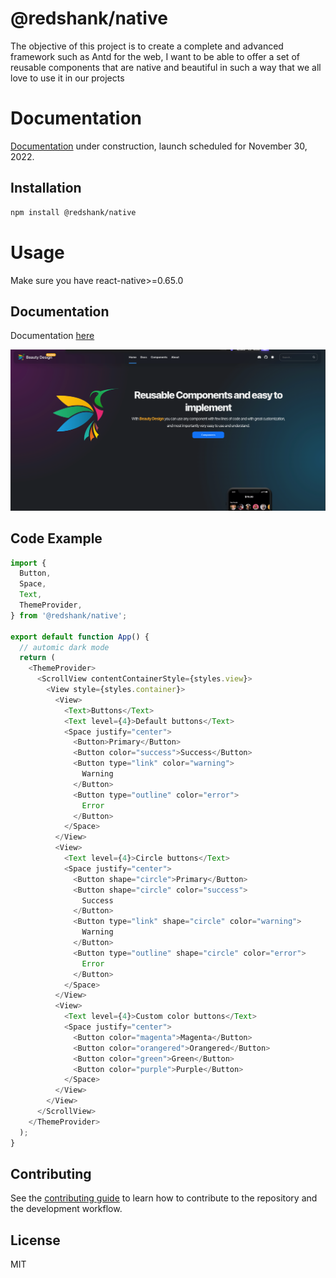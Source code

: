 # @redshank/native

The objective of this project is to create a complete and advanced framework such as Antd for the web, I want to be able
to offer a set of reusable components that are native and beautiful in such a way that we all love to use it in our
projects

# Documentation

[Documentation](https://www.redshank.app) under construction, launch scheduled for November 30, 2022.


## Installation

```sh
npm install @redshank/native
```

# Usage

Make sure you have react-native>=0.65.0

## Documentation

Documentation [here](https://redshank.app)

![img.png](img.png)

## Code Example

```js
import {
  Button,
  Space,
  Text,
  ThemeProvider,
} from '@redshank/native';

export default function App() {
  // automic dark mode
  return (
    <ThemeProvider>
      <ScrollView contentContainerStyle={styles.view}>
        <View style={styles.container}>
          <View>
            <Text>Buttons</Text>
            <Text level={4}>Default buttons</Text>
            <Space justify="center">
              <Button>Primary</Button>
              <Button color="success">Success</Button>
              <Button type="link" color="warning">
                Warning
              </Button>
              <Button type="outline" color="error">
                Error
              </Button>
            </Space>
          </View>
          <View>
            <Text level={4}>Circle buttons</Text>
            <Space justify="center">
              <Button shape="circle">Primary</Button>
              <Button shape="circle" color="success">
                Success
              </Button>
              <Button type="link" shape="circle" color="warning">
                Warning
              </Button>
              <Button type="outline" shape="circle" color="error">
                Error
              </Button>
            </Space>
          </View>
          <View>
            <Text level={4}>Custom color buttons</Text>
            <Space justify="center">
              <Button color="magenta">Magenta</Button>
              <Button color="orangered">Orangered</Button>
              <Button color="green">Green</Button>
              <Button color="purple">Purple</Button>
            </Space>
          </View>
        </View>
      </ScrollView>
    </ThemeProvider>
  );
}
```

## Contributing

See the [contributing guide](CONTRIBUTING.md) to learn how to contribute to the repository and the development workflow.

## License

MIT
